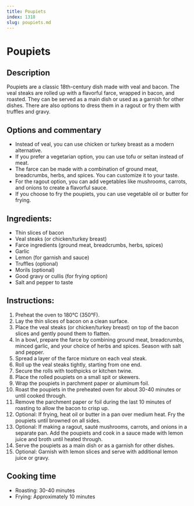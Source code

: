 ```yaml
---
title: Poupiets
index: 1318
slug: poupiets.md
---
```


# Poupiets

## Description
Poupiets are a classic 18th-century dish made with veal and bacon. The veal steaks are rolled up with a flavorful farce, wrapped in bacon, and roasted. They can be served as a main dish or used as a garnish for other dishes. There are also options to dress them in a ragout or fry them with truffles and gravy.

## Options and commentary
- Instead of veal, you can use chicken or turkey breast as a modern alternative.
- If you prefer a vegetarian option, you can use tofu or seitan instead of meat.
- The farce can be made with a combination of ground meat, breadcrumbs, herbs, and spices. You can customize it to your taste.
- For the ragout option, you can add vegetables like mushrooms, carrots, and onions to create a flavorful sauce.
- If you choose to fry the poupiets, you can use vegetable oil or butter for frying.

## Ingredients:
- Thin slices of bacon
- Veal steaks (or chicken/turkey breast)
- Farce ingredients (ground meat, breadcrumbs, herbs, spices)
- Garlic
- Lemon (for garnish and sauce)
- Truffles (optional)
- Morils (optional)
- Good gravy or cullis (for frying option)
- Salt and pepper to taste

## Instructions:
1. Preheat the oven to 180°C (350°F).
2. Lay the thin slices of bacon on a clean surface.
3. Place the veal steaks (or chicken/turkey breast) on top of the bacon slices and gently pound them to flatten.
4. In a bowl, prepare the farce by combining ground meat, breadcrumbs, minced garlic, and your choice of herbs and spices. Season with salt and pepper.
5. Spread a layer of the farce mixture on each veal steak.
6. Roll up the veal steaks tightly, starting from one end.
7. Secure the rolls with toothpicks or kitchen twine.
8. Place the rolled poupiets on a small spit or skewers.
9. Wrap the poupiets in parchment paper or aluminum foil.
10. Roast the poupiets in the preheated oven for about 30-40 minutes or until cooked through.
11. Remove the parchment paper or foil during the last 10 minutes of roasting to allow the bacon to crisp up.
12. Optional: If frying, heat oil or butter in a pan over medium heat. Fry the poupiets until browned on all sides.
13. Optional: If making a ragout, sauté mushrooms, carrots, and onions in a separate pan. Add the poupiets and cook in a sauce made with lemon juice and broth until heated through.
14. Serve the poupiets as a main dish or as a garnish for other dishes.
15. Optional: Garnish with lemon slices and serve with additional lemon juice or gravy.

## Cooking time
- Roasting: 30-40 minutes
- Frying: Approximately 10 minutes